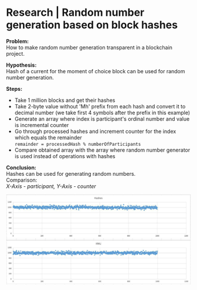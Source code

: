 # Research | Random number generation based on block hashes #  

**Problem:**  
How to make random number generation transparent in a blockchain project.  

**Hypothesis:**  
Hash of a current for the moment of choice block can be used for random number generation.  

**Steps:**  
* Take 1 million blocks and get their hashes
* Take 2-byte value without 'Mh' prefix from each hash and convert it to decimal number (we take first 4 symbols after the prefix in this example)
* Generate an array where index is participant's ordinal number and value is incremental counter
* Go through processed hashes and increment counter for the index which equals the remainder  
`remainder = processedHash % numberOfParticipants`
* Compare obtained array with the array where random number generator is used instead of operations with hashes

**Conclusion:**  
Hashes can be used for generating random numbers.  
Comparison:  
*X-Axis - participant, Y-Axis - counter*  

![Comparative graph](https://github.com/ConsulNode/random-research/blob/master/graph.jpg)
